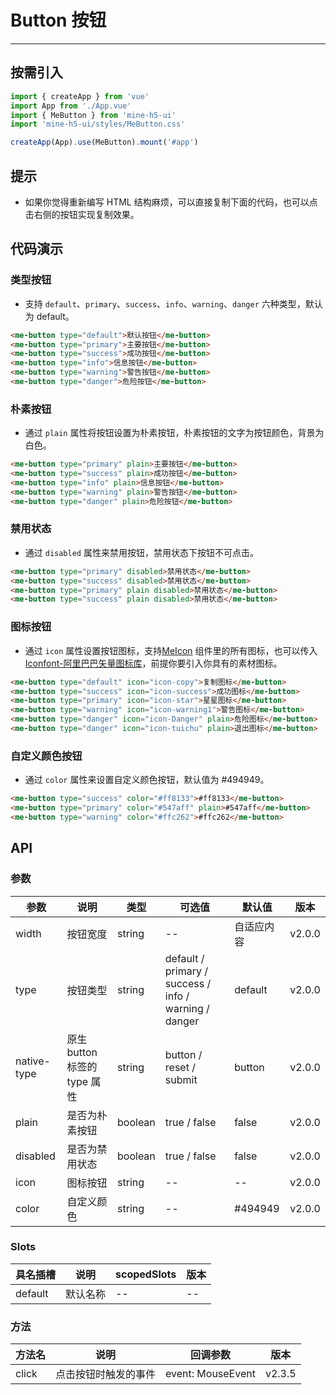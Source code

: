 # Button 按钮

---

## 按需引入

```ts
import { createApp } from 'vue'
import App from './App.vue'
import { MeButton } from 'mine-h5-ui'
import 'mine-h5-ui/styles/MeButton.css'

createApp(App).use(MeButton).mount('#app')
```

## 提示

- 如果你觉得重新编写 HTML 结构麻烦，可以直接复制下面的代码，也可以点击右侧的按钮实现复制效果。

## 代码演示

### 类型按钮

- 支持 `default`、`primary`、`success`、`info`、`warning`、`danger` 六种类型，默认为 default。

```html
<me-button type="default">默认按钮</me-button>
<me-button type="primary">主要按钮</me-button>
<me-button type="success">成功按钮</me-button>
<me-button type="info">信息按钮</me-button>
<me-button type="warning">警告按钮</me-button>
<me-button type="danger">危险按钮</me-button>
```

### 朴素按钮

- 通过 `plain` 属性将按钮设置为朴素按钮，朴素按钮的文字为按钮颜色，背景为白色。

```html
<me-button type="primary" plain>主要按钮</me-button>
<me-button type="success" plain>成功按钮</me-button>
<me-button type="info" plain>信息按钮</me-button>
<me-button type="warning" plain>警告按钮</me-button>
<me-button type="danger" plain>危险按钮</me-button>
```

### 禁用状态

- 通过 `disabled` 属性来禁用按钮，禁用状态下按钮不可点击。

```html
<me-button type="primary" disabled>禁用状态</me-button>
<me-button type="success" disabled>禁用状态</me-button>
<me-button type="primary" plain disabled>禁用状态</me-button>
<me-button type="success" plain disabled>禁用状态</me-button>
```

### 图标按钮

- 通过 `icon` 属性设置按钮图标，支持[MeIcon](/mine-h5-ui/icon) 组件里的所有图标，也可以传入[Iconfont-阿里巴巴矢量图标库](https://www.iconfont.cn/)，前提你要引入你具有的素材图标。

```html
<me-button type="default" icon="icon-copy">复制图标</me-button>
<me-button type="success" icon="icon-success">成功图标</me-button>
<me-button type="primary" icon="icon-star">星星图标</me-button>
<me-button type="warning" icon="icon-warning1">警告图标</me-button>
<me-button type="danger" icon="icon-Danger" plain>危险图标</me-button>
<me-button type="danger" icon="icon-tuichu" plain>退出图标</me-button>
```

### 自定义颜色按钮

- 通过 `color` 属性来设置自定义颜色按钮，默认值为 #494949。

```html
<me-button type="success" color="#ff8133">#ff8133</me-button>
<me-button type="primary" color="#547aff" plain>#547aff</me-button>
<me-button type="warning" color="#ffc262">#ffc262</me-button>
```

## API

### 参数

| 参数        | 说明                         | 类型    | 可选值                                                | 默认值     | 版本   |
| ----------- | ---------------------------- | ------- | ----------------------------------------------------- | ---------- | ------ |
| width       | 按钮宽度                     | string  | --                                                    | 自适应内容 | v2.0.0 |
| type        | 按钮类型                     | string  | default / primary / success / info / warning / danger | default    | v2.0.0 |
| native-type | 原生 button 标签的 type 属性 | string  | button / reset / submit                               | button     | v2.0.0 |
| plain       | 是否为朴素按钮               | boolean | true / false                                          | false      | v2.0.0 |
| disabled    | 是否为禁用状态               | boolean | true / false                                          | false      | v2.0.0 |
| icon        | 图标按钮                     | string  | --                                                    | --         | v2.0.0 |
| color       | 自定义颜色                   | string  | --                                                    | #494949    | v2.0.0 |

### Slots

| 具名插槽 | 说明     | scopedSlots | 版本 |
| -------- | -------- | ----------- | ---- |
| default  | 默认名称 | --          | --   |

### 方法

| 方法名 | 说明                 | 回调参数          | 版本   |
| ------ | -------------------- | ----------------- | ------ |
| click  | 点击按钮时触发的事件 | event: MouseEvent | v2.3.5 |
